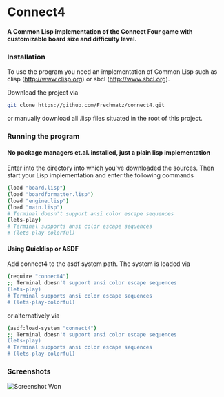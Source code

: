 # Connect4
#### A Common Lisp implementation of the Connect Four game with customizable board size and difficulty level.

### Installation

To use the program you need an implementation of Common Lisp such as clisp (http://www.clisp.org) or sbcl (http://www.sbcl.org).

Download the project via

```bash
git clone https://github.com/Frechmatz/connect4.git
```

or manually download all .lisp files situated in the root of this project.

### Running the program

#### No package managers et.al. installed, just a plain lisp implementation

Enter into the directory into which you've downloaded the sources.
Then start your Lisp implementation and enter the following commands

```bash
(load "board.lisp")
(load "boardformatter.lisp")
(load "engine.lisp")
(load "main.lisp")
# Terminal doesn't support ansi color escape sequences
(lets-play)
# Terminal supports ansi color escape sequences
# (lets-play-colorful)
```
#### Using Quicklisp or ASDF 

Add connect4 to the asdf system path. The system is loaded via

```bash
(require "connect4")
;; Terminal doesn't support ansi color escape sequences
(lets-play)
# Terminal supports ansi color escape sequences
# (lets-play-colorful)
```
or alternatively via

```bash
(asdf:load-system "connect4")
;; Terminal doesn't support ansi color escape sequences
(lets-play)
# Terminal supports ansi color escape sequences
# (lets-play-colorful)
```

### Screenshots

![Screenshot Won](https://raw.github.com/frechmatz/connect4/master/doc/computerwon_2.jpg)


